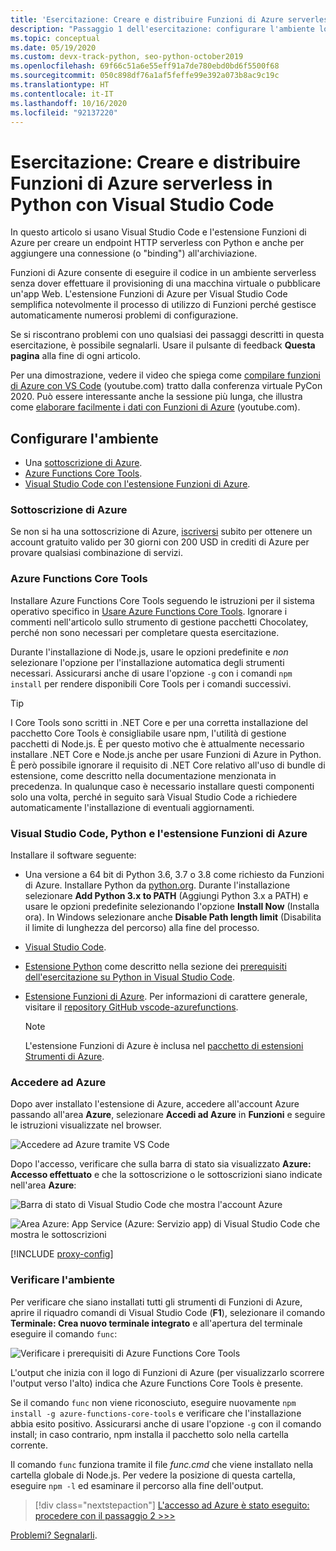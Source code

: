 ```yaml
---
title: 'Esercitazione: Creare e distribuire Funzioni di Azure serverless in Python con VS Code'
description: "Passaggio 1 dell'esercitazione: configurare l'ambiente locale per Funzioni di Azure"
ms.topic: conceptual
ms.date: 05/19/2020
ms.custom: devx-track-python, seo-python-october2019
ms.openlocfilehash: 69f66c51a6e55eff91a7de780ebd0bd6f5500f68
ms.sourcegitcommit: 050c898df76a1af5feffe99e392a073b8ac9c19c
ms.translationtype: HT
ms.contentlocale: it-IT
ms.lasthandoff: 10/16/2020
ms.locfileid: "92137220"
---
```

# <a name="tutorial-create-and-deploy-serverless-azure-functions-in-python-with-visual-studio-code"></a>Esercitazione: Creare e distribuire Funzioni di Azure serverless in Python con Visual Studio Code

In questo articolo si usano Visual Studio Code e l'estensione Funzioni di Azure per creare un endpoint HTTP serverless con Python e anche per aggiungere una connessione (o "binding") all'archiviazione.

Funzioni di Azure consente di eseguire il codice in un ambiente serverless senza dover effettuare il provisioning di una macchina virtuale o pubblicare un'app Web. L'estensione Funzioni di Azure per Visual Studio Code semplifica notevolmente il processo di utilizzo di Funzioni perché gestisce automaticamente numerosi problemi di configurazione.

Se si riscontrano problemi con uno qualsiasi dei passaggi descritti in questa esercitazione, è possibile segnalarli. Usare il pulsante di feedback **Questa pagina** alla fine di ogni articolo.

Per una dimostrazione, vedere il video che spiega come <a href="https://www.youtube.com/watch?v=9bMsdBYy-D0&feature=youtu.be&ocid=AID3006292" target="_blank">compilare funzioni di Azure con VS Code</a> (youtube.com) tratto dalla conferenza virtuale PyCon 2020. Può essere interessante anche la sessione più lunga, che illustra come <a href="https://www.youtube.com/watch?v=PV7iy6FPjAY&feature=youtu.be&t=13&ocid=AID3006292" target="_blank">elaborare facilmente i dati con Funzioni di Azure</a> (youtube.com). 

## <a name="configure-your-environment"></a>Configurare l'ambiente

- Una [sottoscrizione di Azure](#azure-subscription).
- [Azure Functions Core Tools](#azure-functions-core-tools).
- [Visual Studio Code con l'estensione Funzioni di Azure](#visual-studio-code-python-and-the-azure-functions-extension).

### <a name="azure-subscription"></a>Sottoscrizione di Azure

Se non si ha una sottoscrizione di Azure, [iscriversi](https://azure.microsoft.com/free/?utm_source=campaign&utm_campaign=vscode-tutorial-functions-extension&mktingSource=vscode-tutorial-functions-extension) subito per ottenere un account gratuito valido per 30 giorni con 200 USD in crediti di Azure per provare qualsiasi combinazione di servizi.

### <a name="azure-functions-core-tools"></a>Azure Functions Core Tools

Installare Azure Functions Core Tools seguendo le istruzioni per il sistema operativo specifico in [Usare Azure Functions Core Tools](/azure/azure-functions/functions-run-local#v2). Ignorare i commenti nell'articolo sullo strumento di gestione pacchetti Chocolatey, perché non sono necessari per completare questa esercitazione.

Durante l'installazione di Node.js, usare le opzioni predefinite e *non* selezionare l'opzione per l'installazione automatica degli strumenti necessari.  Assicurarsi anche di usare l'opzione `-g` con i comandi `npm install` per rendere disponibili Core Tools per i comandi successivi.

> [!TIP]
> I Core Tools sono scritti in .NET Core e per una corretta installazione del pacchetto Core Tools è consigliabile usare npm, l'utilità di gestione pacchetti di Node.js. È per questo motivo che è attualmente necessario installare .NET Core e Node.js anche per usare Funzioni di Azure in Python. È però possibile ignorare il requisito di .NET Core relativo all'uso di bundle di estensione, come descritto nella documentazione menzionata in precedenza. In qualunque caso è necessario installare questi componenti solo una volta, perché in seguito sarà Visual Studio Code a richiedere automaticamente l'installazione di eventuali aggiornamenti.

### <a name="visual-studio-code-python-and-the-azure-functions-extension"></a>Visual Studio Code, Python e l'estensione Funzioni di Azure

Installare il software seguente:

- Una versione a 64 bit di Python 3.6, 3.7 o 3.8 come richiesto da Funzioni di Azure. Installare Python da [python.org](https://www.python.org/downloads). Durante l'installazione selezionare **Add Python 3.x to PATH** (Aggiungi Python 3.x a PATH) e usare le opzioni predefinite selezionando l'opzione **Install Now** (Installa ora). In Windows selezionare anche **Disable Path length limit** (Disabilita il limite di lunghezza del percorso) alla fine del processo.
- [Visual Studio Code](https://code.visualstudio.com/).
- [Estensione Python](https://marketplace.visualstudio.com/items?itemName=ms-python.python) come descritto nella sezione dei [prerequisiti dell'esercitazione su Python in Visual Studio Code](https://code.visualstudio.com/docs/python/python-tutorial).
- [Estensione Funzioni di Azure](https://marketplace.visualstudio.com/items?itemName=ms-azuretools.vscode-azurefunctions). Per informazioni di carattere generale, visitare il [repository GitHub vscode-azurefunctions](https://github.com/Microsoft/vscode-azurefunctions).

    > [!NOTE]
    > L'estensione Funzioni di Azure è inclusa nel [pacchetto di estensioni Strumenti di Azure](https://marketplace.visualstudio.com/items?itemName=ms-vscode.vscode-node-azure-pack).

### <a name="sign-in-to-azure"></a>Accedere ad Azure

Dopo aver installato l'estensione di Azure, accedere all'account Azure passando all'area **Azure**, selezionare **Accedi ad Azure** in **Funzioni** e seguire le istruzioni visualizzate nel browser.

![Accedere ad Azure tramite VS Code](media/tutorial-vs-code-serverless-python/azure-sign-in.png)

Dopo l'accesso, verificare che sulla barra di stato sia visualizzato **Azure: Accesso effettuato** e che la sottoscrizione o le sottoscrizioni siano indicate nell'area **Azure**:

![Barra di stato di Visual Studio Code che mostra l'account Azure](media/tutorial-vs-code-serverless-python/azure-account-status-bar.png)

![Area Azure: App Service (Azure: Servizio app) di Visual Studio Code che mostra le sottoscrizioni](media/tutorial-vs-code-serverless-python/azure-subscription-view.png)

[!INCLUDE [proxy-config](includes/proxy-config.md)]

### <a name="verify-your-environment"></a>Verificare l'ambiente

Per verificare che siano installati tutti gli strumenti di Funzioni di Azure, aprire il riquadro comandi di Visual Studio Code (**F1**), selezionare il comando **Terminale: Crea nuovo terminale integrato** e all'apertura del terminale eseguire il comando `func`:

![Verificare i prerequisiti di Azure Functions Core Tools](media/tutorial-vs-code-serverless-python/check-azure-functions-tools-prerequisites-in-visual-studio-code.png)

L'output che inizia con il logo di Funzioni di Azure (per visualizzarlo scorrere l'output verso l'alto) indica che Azure Functions Core Tools è presente.

Se il comando `func` non viene riconosciuto, eseguire nuovamente `npm install -g azure-functions-core-tools` e verificare che l'installazione abbia esito positivo. Assicurarsi anche di usare l'opzione `-g` con il comando install; in caso contrario, npm installa il pacchetto solo nella cartella corrente.

Il comando `func` funziona tramite il file *func.cmd* che viene installato nella cartella globale di Node.js. Per vedere la posizione di questa cartella, eseguire `npm -l` ed esaminare il percorso alla fine dell'output.

> [!div class="nextstepaction"]
> [L'accesso ad Azure è stato eseguito: procedere con il passaggio 2 >>>](tutorial-vs-code-serverless-python-02.md)

[Problemi? Segnalarli](https://aka.ms/python-functions-qs-ms-survey).

